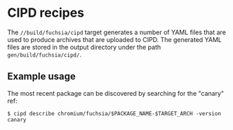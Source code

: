# CIPD recipes

The `//build/fuchsia/cipd` target generates a number of YAML files that are used to
produce archives that are uploaded to CIPD. The generated YAML files are stored
in the output directory under the path `gen/build/fuchsia/cipd/`.

## Example usage

The most recent package can be discovered by searching for the "canary" ref:

`$ cipd describe chromium/fuchsia/$PACKAGE_NAME-$TARGET_ARCH -version canary`
